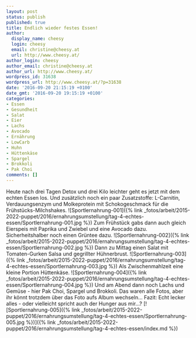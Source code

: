 ```yaml
---
layout: post
status: publish
published: true
title: Endlich wieder festes Essen!
author:
  display_name: cheesy
  login: cheesy
  email: christine@cheesy.at
  url: http://www.cheesy.at/
author_login: cheesy
author_email: christine@cheesy.at
author_url: http://www.cheesy.at/
wordpress_id: 31638
wordpress_url: http://www.cheesy.at/?p=31638
date: '2016-09-20 21:15:19 +0100'
date_gmt: '2016-09-20 19:15:19 +0100'
categories:
- Essen
- Gesundheit
- Salat
- Eier
- Lachs
- Avocado
- Ernährung
- LowCarb
- Huhn
- Hüttenkäse
- Spargel
- Brokkoli
- Pak Choi
comments: []
---
```

Heute nach drei Tagen Detox und drei Kilo leichter geht es jetzt mit dem echten Essen los. Und zusätzlich noch ein paar Zusatzstoffe: L-Carnitin, Verdauungsenzym und Molkeprotein mit Schokogeschmack für die Frühstücks-Milchshakes.
![Sportlernahrung-001]({% link _fotos/arbeit/2015-2022-puppet/2016/ernahrungsumstellung/tag-4-echtes-essen/Sportlernahrung-001.jpg %})
Zum Frühstück gabs dann auch gleich Eierspeis mit Paprika und Zwiebel und eine Avocado dazu. Sicherheitshalber noch einen Grüntee dazu.
![Sportlernahrung-002]({% link _fotos/arbeit/2015-2022-puppet/2016/ernahrungsumstellung/tag-4-echtes-essen/Sportlernahrung-002.jpg %})
Dann zu Mittag einen Salat mit Tomaten-Gurken Salsa und gegrillter Hühnerbrust.
![Sportlernahrung-003]({% link _fotos/arbeit/2015-2022-puppet/2016/ernahrungsumstellung/tag-4-echtes-essen/Sportlernahrung-003.jpg %})
Als Zwischenmahlzeit eine kleine Portion Hüttenkäse.
![Sportlernahrung-004]({% link _fotos/arbeit/2015-2022-puppet/2016/ernahrungsumstellung/tag-4-echtes-essen/Sportlernahrung-004.jpg %})
Und am Abend dann noch Lachs und Gemüse - hier Pak Choi, Spargel und Brokkoli. Das waren alle Fotos, aber ihr könnt trotzdem über das Foto aufs Album wechseln... Fazit: Echt lecker alles - oder vielleicht spricht auch der Hunger aus mir...?
[![Sportlernahrung-005]({% link _fotos/arbeit/2015-2022-puppet/2016/ernahrungsumstellung/tag-4-echtes-essen/Sportlernahrung-005.jpg %})]({% link _fotos/arbeit/2015-2022-puppet/2016/ernahrungsumstellung/tag-4-echtes-essen/index.md %})
